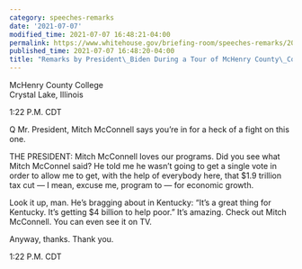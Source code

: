 ```yaml
---
category: speeches-remarks
date: '2021-07-07'
modified_time: 2021-07-07 16:48:21-04:00
permalink: https://www.whitehouse.gov/briefing-room/speeches-remarks/2021/07/07/remarks-by-president-biden-during-a-tour-of-mchenry-county-college/
published_time: 2021-07-07 16:48:20-04:00
title: "Remarks by President\_Biden During a Tour of McHenry County\_College"
---
```

 
McHenry County College  
Crystal Lake, Illinois

1:22 P.M. CDT

Q Mr. President, Mitch McConnell says you’re in for a heck of a fight on
this one.

THE PRESIDENT: Mitch McConnell loves our programs. Did you see what
Mitch McConnel said? He told me he wasn’t going to get a single vote in
order to allow me to get, with the help of everybody here, that $1.9
trillion tax cut — I mean, excuse me, program to — for economic growth.

Look it up, man. He’s bragging about in Kentucky: “It’s a great thing
for Kentucky. It’s getting $4 billion to help poor.” It’s amazing. Check
out Mitch McConnell. You can even see it on TV.

Anyway, thanks. Thank you.

1:22 P.M. CDT
